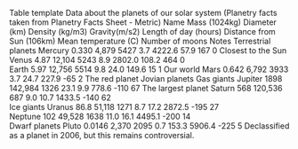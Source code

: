 Table template
Data about the planets of our solar system (Planetry facts taken from Planetry Facts Sheet - Metric)
Name	Mass
(1024kg)	Diameter
(km)	Density
(kg/m3)	Gravity(m/s2)	Length of
day (hours)	Distance from
Sun (106km)	Mean
temperature
(C)	Number of
moons	Notes
Terrestrial planets	Mercury	0.330	4,879	5427	3.7	4222.6	57.9	167	0	Closest to the Sun
Venus	4.87	12,104	5243	8.9	2802.0	108.2	464	0	
Earth	5.97	12,756	5514	9.8	24.0	149.6	15	1	Our world
Mars	0.642	6,792	3933	3.7	24.7	227.9	-65	2	The red planet
Jovian
planets	Gas
giants	Jupiter	1898	142,984	1326	23.1	9.9	778.6	-110	67	The largest planet
Saturn	568	120,536	687	9.0	10.7	1433.5	-140	62	
Ice
giants	Uranus	86.8	51,118	1271	8.7	17.2	2872.5	-195	27	
Neptune	102	49,528	1638	11.0	16.1	4495.1	-200	14	
Dwarf planets	Pluto	0.0146	2,370	2095	0.7	153.3	5906.4	-225	5	Declassified as a planet in 2006, but this remains controversial.
